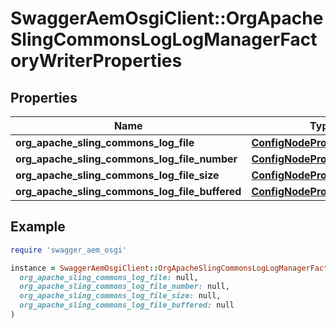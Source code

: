 # SwaggerAemOsgiClient::OrgApacheSlingCommonsLogLogManagerFactoryWriterProperties

## Properties

| Name | Type | Description | Notes |
| ---- | ---- | ----------- | ----- |
| **org_apache_sling_commons_log_file** | [**ConfigNodePropertyString**](ConfigNodePropertyString.md) |  | [optional] |
| **org_apache_sling_commons_log_file_number** | [**ConfigNodePropertyInteger**](ConfigNodePropertyInteger.md) |  | [optional] |
| **org_apache_sling_commons_log_file_size** | [**ConfigNodePropertyString**](ConfigNodePropertyString.md) |  | [optional] |
| **org_apache_sling_commons_log_file_buffered** | [**ConfigNodePropertyBoolean**](ConfigNodePropertyBoolean.md) |  | [optional] |

## Example

```ruby
require 'swagger_aem_osgi'

instance = SwaggerAemOsgiClient::OrgApacheSlingCommonsLogLogManagerFactoryWriterProperties.new(
  org_apache_sling_commons_log_file: null,
  org_apache_sling_commons_log_file_number: null,
  org_apache_sling_commons_log_file_size: null,
  org_apache_sling_commons_log_file_buffered: null
)
```

